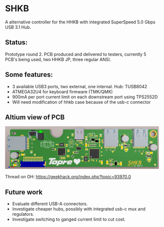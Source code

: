 # SHKB
A alternative controller for the HHKB with integrated SuperSpeed 5.0 Gbps USB 3.1 Hub.

## Status:
Prototype round 2. PCB produced and delivered to testers, currently 5 PCB's being used, two HHKB JP, three regular ANSI.

## Some features:
- 3 available USB3 ports, two external, one internal. Hub: TUSB8042
- ATMEGA32U4 for keyboard firmware (TMK/QMK)
- 900mA per port current limit on each downstream port using TPS2552D
- Will need modification of hhkb case because of the usb-c connector

## Altium view of PCB
![alt text](./readme-images/altium-3d.PNG "Altium 3D")

Thread on GH: https://geekhack.org/index.php?topic=93970.0

## Future work
- Evaluate different USB-A connectors.
- Investigate cheaper hubs, possibly with integrated usb-c mux and regulators.
- Investigate switching to ganged current limit to cut cost.
